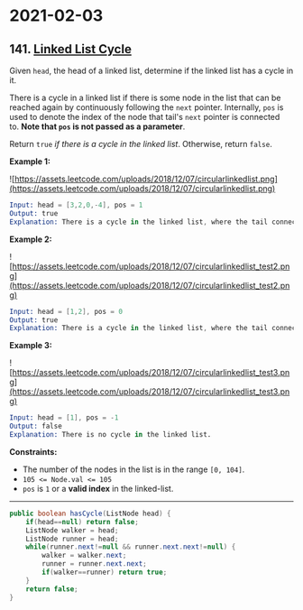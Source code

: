 # 2021-02-03

## 141. [Linked List Cycle](https://leetcode.com/problems/linked-list-cycle/)

Given `head`, the head of a linked list, determine if the linked list has a cycle in it.

There is a cycle in a linked list if there is some node in the list that can be reached again by continuously following the `next` pointer. Internally, `pos` is used to denote the index of the node that tail's `next` pointer is connected to. **Note that `pos` is not passed as a parameter**.

Return `true` *if there is a cycle in the linked list*. Otherwise, return `false`.

**Example 1:**

![https://assets.leetcode.com/uploads/2018/12/07/circularlinkedlist.png](https://assets.leetcode.com/uploads/2018/12/07/circularlinkedlist.png)

```s
Input: head = [3,2,0,-4], pos = 1
Output: true
Explanation: There is a cycle in the linked list, where the tail connects to the 1st node (0-indexed).
```

**Example 2:**

![https://assets.leetcode.com/uploads/2018/12/07/circularlinkedlist_test2.png](https://assets.leetcode.com/uploads/2018/12/07/circularlinkedlist_test2.png)

```s
Input: head = [1,2], pos = 0
Output: true
Explanation: There is a cycle in the linked list, where the tail connects to the 0th node.
```

**Example 3:**

![https://assets.leetcode.com/uploads/2018/12/07/circularlinkedlist_test3.png](https://assets.leetcode.com/uploads/2018/12/07/circularlinkedlist_test3.png)

```s
Input: head = [1], pos = -1
Output: false
Explanation: There is no cycle in the linked list.
```

**Constraints:**

- The number of the nodes in the list is in the range `[0, 104]`.
- `105 <= Node.val <= 105`
- `pos` is `1` or a **valid index** in the linked-list.

---

```java
public boolean hasCycle(ListNode head) {
    if(head==null) return false;
    ListNode walker = head;
    ListNode runner = head;
    while(runner.next!=null && runner.next.next!=null) {
        walker = walker.next;
        runner = runner.next.next;
        if(walker==runner) return true;
    }
    return false;
}
```
